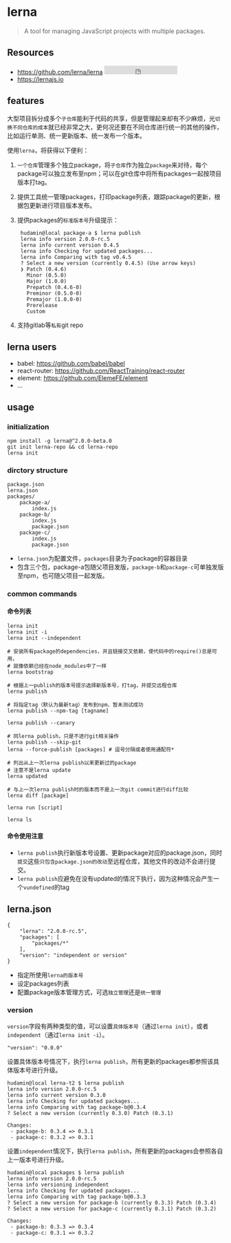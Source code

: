 # lerna

> A tool for managing JavaScript projects with multiple packages.


## Resources

* <https://github.com/lerna/lerna> <iframe src="http://258i.com/gbtn.html?user=lerna&repo=lerna&type=star&count=true" frameborder="0" scrolling="0" width="170px" height="20px"></iframe>
* <https://lernajs.io>


## features

大型项目拆分成多个`子仓库`能利于代码的共享，但是管理起来却有不少麻烦，光`切换不同仓库的成本`就已经非常之大，更何况还要在不同仓库进行统一的其他的操作，比如运行单测、统一更新版本、统一发布一个版本。

使用`lerna`，将获得以下便利：

1. `一个仓库`管理多个独立package，将`子仓库`作为独立`package`来对待，每个package可以独立发布至npm；可以在git仓库中将所有packages一起按项目版本打tag。
2. 提供工具统一管理packages，打印package列表，跟踪package的更新，根据包更新进行项目版本发布。
3. 提供packages的`标准版本号`升级提示：

        hudamin@local package-a $ lerna publish
        lerna info version 2.0.0-rc.5
        lerna info current version 0.4.5
        lerna info Checking for updated packages...
        lerna info Comparing with tag v0.4.5
        ? Select a new version (currently 0.4.5) (Use arrow keys)
        ❯ Patch (0.4.6)
          Minor (0.5.0)
          Major (1.0.0)
          Prepatch (0.4.6-0)
          Preminor (0.5.0-0)
          Premajor (1.0.0-0)
          Prerelease
          Custom

4. 支持gitlab等`私有`git repo


## lerna users

* babel: <https://github.com/babel/babel>
* react-router: <https://github.com/ReactTraining/react-router>
* element: <https://github.com/ElemeFE/element>
* ...


## usage

### initialization

    npm install -g lerna@^2.0.0-beta.0
    git init lerna-repo && cd lerna-repo
    lerna init


### dirctory structure

    package.json
    lerna.json
    packages/
        package-a/
            index.js
        package-b/
            index.js
            package.json
        package-c/
            index.js
            package.json

* `lerna.json`为配置文件，`packages`目录为子package的容器目录
* 包含三个包，package-a包随父项目发版，`package-b`和`package-c`可单独发版至npm，也可随父项目一起发版。


### common commands

#### 命令列表

    lerna init
    lerna init -i
    lerna init --independent

    # 安装所有package的dependencies，并且链接交叉依赖，使代码中的require()总是可用，
    # 就像依赖已经在node_modules中了一样
    lerna bootstrap

    # 根据上一publish的版本号提示选择新版本号，打tag，并提交远程仓库
    lerna publish

    # 将指定tag（默认为最新tag）发布到npm，暂未测试成功
    lerna publish --npm-tag [tagname]

    lerna publish --canary

    # 同lerna publish，只是不进行git相关操作
    lerna publish --skip-git
    lerna --force-publish [packages] # 逗号分隔或者使用通配符*

    # 列出从上一次lerna publish以来更新过的package
    # 注意不是lerna update
    lerna updated

    # 与上一次lerna publish时的版本而不是上一次git commit进行diff比较
    lerna diff [package]

    lerna run [script]

    lerna ls


#### 命令使用注意

* `lerna publish`执行新版本号设置、更新package对应的package.json，同时`提交`这些`只包含package.json的改动`至远程仓库，其他文件的改动不会进行提交。
* `lerna publish`应避免在没有updated的情况下执行，因为这种情况会产生一个`vundefined`的tag






## lerna.json

    {
        "lerna": "2.0.0-rc.5",
        "packages": [
            "packages/*"
        ],
        "version": "independent or version"
    }

* 指定所使用`lerna的版本号`
* 设定packages列表
* 配置package版本管理方式，可选`独立管理`还是`统一管理`


### version

`version`字段有两种类型的值，可以设置`具体版本号`（通过`lerna init`），或者`independent`（通过`lerna init -i`）。

    "version": "0.0.0"

设置具体版本号情况下，执行`lerna publish`，所有更新的packages都参照该具体版本号进行升级。

    hudamin@local lerna-t2 $ lerna publish
    lerna info version 2.0.0-rc.5
    lerna info current version 0.3.0
    lerna info Checking for updated packages...
    lerna info Comparing with tag package-b@0.3.4
    ? Select a new version (currently 0.3.0) Patch (0.3.1)

    Changes:
     - package-b: 0.3.4 => 0.3.1
     - package-c: 0.3.2 => 0.3.1    


设置`independent`情况下，执行`lerna publish`，所有更新的packages会参照各自上一版本号进行升级。

    hudamin@local packages $ lerna publish
    lerna info version 2.0.0-rc.5
    lerna info versioning independent
    lerna info Checking for updated packages...
    lerna info Comparing with tag package-b@0.3.3
    ? Select a new version for package-b (currently 0.3.3) Patch (0.3.4)
    ? Select a new version for package-c (currently 0.3.1) Patch (0.3.2)

    Changes:
     - package-b: 0.3.3 => 0.3.4
     - package-c: 0.3.1 => 0.3.2



